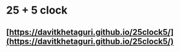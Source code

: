 # 25 + 5 clock
## [https://davitkhetaguri.github.io/25clock5/](https://davitkhetaguri.github.io/25clock5/)
